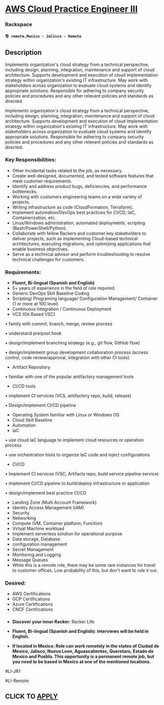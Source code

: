 # [AWS Cloud Practice Engineer III](https://www.remotewlb.com/apply/aws-cloud-practice-engineer-iii)  
### Rackspace  
#### `🌎 remote,Mexico - Jalisco - Remote`  

## Description

Implements organization's cloud strategy from a technical perspective, including design, planning, integration, maintenance and support of cloud architecture. Supports development and execution of cloud implementation strategy within organization's existing IT infrastructure. May work with stakeholders across organization to evaluate cloud systems and identify appropriate solutions. Responsible for adhering to company security policies and procedures and any other relevant policies and standards as directed.

  

Implements organization's cloud strategy from a technical perspective, including design, planning, integration, maintenance and support of cloud architecture. Supports development and execution of cloud implementation strategy within organization's existing IT infrastructure. May work with stakeholders across organization to evaluate cloud systems and identify appropriate solutions. Responsible for adhering to company security policies and procedures and any other relevant policies and standards as directed.

  

### Key Responsibilities:

* Other Incidental tasks related to the job, as necessary.
* Create well-designed, documented, and tested software features that meet customer requirements.
* Identify and address product bugs, deficiencies, and performance bottlenecks.
* Working with customers engineering teams on a wide variety of projects.
* Writing infrastructure as code (CloudFormation, Terraform).
* Implement automation/DevOps best practices for CI/CD, IaC, Containerization, etc.
* Linux/Windows administration, automated deployments, scripting (Bash/PowerShell/Python).
* Collaborate with fellow Rackers and customer key stakeholders to deliver projects, such as implementing Cloud-based technical architectures, executing migrations, and optimizing applications that enable business objectives.
* Serve as a technical advisor and perform troubleshooting to resolve technical challenges for customers.

  

  

### Requirements:

*  **Fluent, Bi-lingual (Spanish and English)**
* 5+ years of experience in the field of role required.
* Generic DevOps Skill Baseline Coding
* Scripting/ Programing language/ Configuration Management/ Container (1 or more at 100 level)
* Continuous Integration / Continuous Deployment
* VCS (Git Based VSC)

• family with commit, branch, merge, review process

• understand pre/post hook

• design/implement branching strategy (e.g., git flow, GitHub flow)

• design/implement group development collaboration process (access control, code review/approval, integration with other CI tools)

* Artifact Repository

• familiar with one of the popular antifactory management tools

* CI/CD tools

• implement CI services (VCS, antifactory repo, build, release)

• Design/implement CI/CD pipeline

* Operating System familiar with Linux or Windows OS
* Cloud Skill Baseline
* Automation
* IaC

• use cloud IaC language to implement cloud resources or operation process

• use orchestration tools to organize IaC code and inject configurations

* CI/CD

• Implement CI services (VSC, Artifacts repo, build service pipeline service)

• implement CI/CD pipeline to build/deploy infrastructure or application

• design/implement best practice CI/CD

* Landing Zone (Multi Account Framework)
* Identity Access Management (IAM)
* Security
* Networking
* Compute (VM, Container platform, Function)
* Virtual Machine workload
* Implement serverless solution for operational purpose
* Data storage, Database
* configuration management
* Secret Management
* Monitoring and Logging
* Message Queues
* While this is a remote role, there may be some rare instances for travel to customer offices. Low probability of this, but don't want to rule it out. 

  

### Desired:

* AWS Certifications
* GCP Certifications
* Azure Certifications
* CNCF Certifications

  

###

*  **Discover your inner Racker:** Racker Life

  

*  **Fluent, Bi-lingual (Spanish and English): interviews will be held in English.**
*  **If located in Mexico: Role can work remotely in the states of Ciudad de Mexico, Jalisco, Nuevo Leon, Aguascalientes, Queretaro, Estado de Mexico and Puebla. This opportunity is a permanent remote job, but you need to be based in Mexico at one of the mentioned locations.**

  

  

#LI-JR1

#LI-Remote

  
## CLICK TO [APPLY](https://www.remotewlb.com/apply/aws-cloud-practice-engineer-iii)

